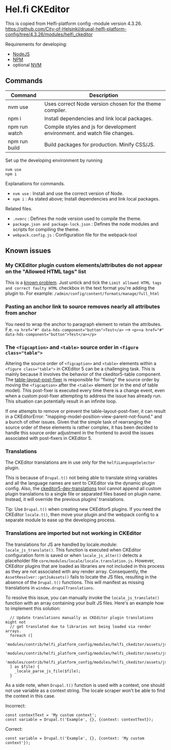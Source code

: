 # Hel.fi CKEditor

This is copied from Helfi-platform config -module version 4.3.26.
https://github.com/City-of-Helsinki/drupal-helfi-platform-config/tree/4.3.26/modules/helfi_ckeditor

Requirements for developing:
- [NodeJS](https://nodejs.org/en/)
- [NPM](https://npmjs.com/)
- optional [NVM](https://github.com/nvm-sh/nvm)

## Commands

| Command       | Description                                                                       |
|---------------|-----------------------------------------------------------------------------------|
| nvm use       | Uses correct Node version chosen for the theme compiler.                          |
| npm i         | Install dependencies and link local packages.                                     |
| npm run watch | Compile styles and js for development environment. and watch file changes.        |
| npm run build | Build packages for production. Minify CSS/JS.                                     |

Set up the developing environment by running

    nvm use
    npm i

Explanations for commands.
- `nvm use` : Install and use the correct version of Node.
- `npm i` : As stated above; Install dependencies and link local packages.

Related files.
- `.nvmrc` : Defines the node version used to compile the theme.
- `package.json and package-lock.json` : Defines the node modules and scripts for compiling the theme.
- `webpack.config.js` : Configuration file for the webpack-tool

## Known issues

### My CKEditor plugin custom elements/attributes do not appear on the "Allowed HTML tags" list
This is a [known problem](https://www.drupal.org/project/drupal/issues/3271045).
Just untick and tick the `Limit allowed HTML tags and correct faulty HTML` checkbox in the text format you're adding the plugin to. For example: `/admin/config/content/formats/manage/full_html`

### Pasting an anchor link to source removes nearly all attributes from anchor
You need to wrap the anchor to paragraph element to retain the attributes.
F.e. `<a href="#" data-hds-component="button">Test</a>` --> `<p><a href="#" data-hds-component="button">Test</a></p>`

### The `<figcaption>` and `<table>` source order in `<figure class="table">`

Altering the source order of `<figcaption>` and `<table>` elements within a `<figure class="table">` in CKEditor 5 can be a challenging task. This is mainly because it involves the behavior of the ckeditor5-table component.
The [table-layout-post-fixer](https://github.com/ckeditor/ckeditor5/blob/331d1e7a04729284efbb55937fd97a452488dc8d/packages/ckeditor5-table/src/converters/table-caption-post-fixer.ts#L59) is responsible for "fixing" the source order by moving the `<figcaption>` after the `<table>` element (or in the end of table model).
This post-fixer is executed every time there is a change event, even when a custom post-fixer attempting to address the issue has already run. This situation can potentially result in an infinite loop.

If one attempts to remove or prevent the table-layout-post-fixer, it can result in a CKEditorError: "mapping-model-position-view-parent-not-found." and a bunch of other issues. Given that the simple task of rearranging the source order of these elements is rather complex, it has been decided to handle this source order adjustment in the frontend to avoid the issues associated with post-fixers in CKEditor 5.

### Translations
The CKEditor translations are in use only for the `helfiLanguageSelector` plugin.

This is because of `Drupal.t()` not being able to translate string variables and all the language names are sent to CKEditor via the dynamic plugin config. Also, the [ckeditor5-dev-translations](https://github.com/ckeditor/ckeditor5-dev/tree/master/packages/ckeditor5-dev-translations) tool cannot append all custom plugin translations to a single file or separated files based on plugin name. Instead, it will override the previous plugins' translations.

Tip: Use `Drupal.t()` when creating new CKEditor5 plugins. If you need the CKEditor `locale.t()`, then move your plugin and the webpack config to a separate module to ease up the developing process.

### Translations are imported but not working in CKEditor
The translations for JS are handled by locale.module: `locale_js_translate()`. This function is executed when CKEditor configuration form is saved or when `locale_js_alter()` detects a placeholder file `core/modules/locale/locale.translation.js`. However, CKEditor plugins that are loaded as libraries are not included in this process as they are not associated with any render array. Consequently, the `AssetResolver::getJsAssets()` fails to locate the JS files, resulting in the absence of the `Drupal.t()` functions. This will manifest as missing translations in `window.drupalTranslations`.

To resolve this issue, you can manually invoke the `locale_js_translate()` function with an array containing your built JS files. Here's an example how to implement this solution:
```
  // Update translations manually as CKEditor plugin translations might not
  // get translated due to libraries not being loaded via render arrays.
  foreach ([
    'modules/contrib/helfi_platform_config/modules/helfi_ckeditor/assets/js/build/helfiLanguageSelector.js',
    'modules/contrib/helfi_platform_config/modules/helfi_ckeditor/assets/js/build/helfiLink.js',
    'modules/contrib/helfi_platform_config/modules/helfi_ckeditor/assets/js/build/helfiQuote.js',
  ] as $file) {
    _locale_parse_js_file($file);
  }
````

As a side note, when `Drupal.t()` function is used with a context, one should not use variable as a context string. The locale scraper won't be able to find the context in this case.

Incorrect:
```
const contextText = 'My custom context';
const variable = Drupal.t('Example', {}, {context: contextText});
````
Correct:
```
const variable = Drupal.t('Example', {}, {context: 'My custom context'});
```
